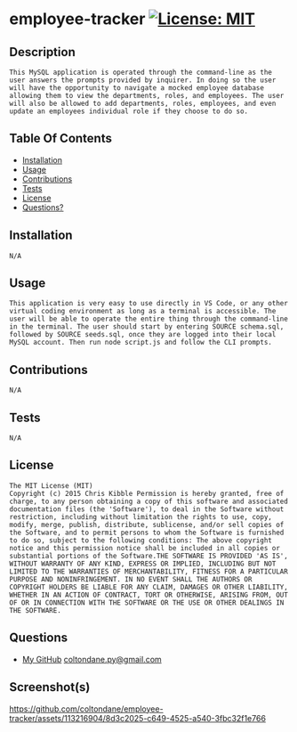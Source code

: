# employee-tracker [![License: MIT](https://img.shields.io/badge/License-MIT-yellow.svg)](https://opensource.org/licenses/MIT)
## Description
    This MySQL application is operated through the command-line as the user answers the prompts provided by inquirer. In doing so the user will have the opportunity to navigate a mocked employee database allowing them to view the departments, roles, and employees. The user will also be allowed to add departments, roles, employees, and even update an employees individual role if they choose to do so.  
## Table Of Contents
- [Installation](#installation)
- [Usage](#usage)
- [Contributions](#contributions)
- [Tests](#tests)
- [License](#license)
- [Questions?](#questions)
## Installation
    N/A
## Usage
    This application is very easy to use directly in VS Code, or any other virtual coding environment as long as a terminal is accessible. The user will be able to operate the entire thing through the command-line in the terminal. The user should start by entering SOURCE schema.sql, followed by SOURCE seeds.sql, once they are logged into their local MySQL account. Then run node script.js and follow the CLI prompts.
## Contributions
    N/A
## Tests
    N/A
## License
    The MIT License (MIT)
	Copyright (c) 2015 Chris Kibble Permission is hereby granted, free of charge, to any person obtaining a copy of this software and associated documentation files (the 'Software'), to deal in the Software without restriction, including without limitation the rights to use, copy, modify, merge, publish, distribute, sublicense, and/or sell copies of the Software, and to permit persons to whom the Software is furnished to do so, subject to the following conditions: The above copyright notice and this permission notice shall be included in all copies or substantial portions of the Software.THE SOFTWARE IS PROVIDED 'AS IS', WITHOUT WARRANTY OF ANY KIND, EXPRESS OR IMPLIED, INCLUDING BUT NOT LIMITED TO THE WARRANTIES OF MERCHANTABILITY, FITNESS FOR A PARTICULAR PURPOSE AND NONINFRINGEMENT. IN NO EVENT SHALL THE AUTHORS OR COPYRIGHT HOLDERS BE LIABLE FOR ANY CLAIM, DAMAGES OR OTHER LIABILITY, WHETHER IN AN ACTION OF CONTRACT, TORT OR OTHERWISE, ARISING FROM, OUT OF OR IN CONNECTION WITH THE SOFTWARE OR THE USE OR OTHER DEALINGS IN THE SOFTWARE.
## Questions
- [My GitHub](https://github.com/coltondane)
    coltondane.py@gmail.com
## Screenshot(s)


https://github.com/coltondane/employee-tracker/assets/113216904/8d3c2025-c649-4525-a540-3fbc32f1e766


